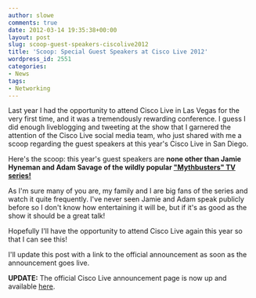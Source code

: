 ```yaml
---
author: slowe
comments: true
date: 2012-03-14 19:35:38+00:00
layout: post
slug: scoop-guest-speakers-ciscolive2012
title: 'Scoop: Special Guest Speakers at Cisco Live 2012'
wordpress_id: 2551
categories:
- News
tags:
- Networking
---
```


Last year I had the opportunity to attend Cisco Live in Las Vegas for the very first time, and it was a tremendously rewarding conference. I guess I did enough liveblogging and tweeting at the show that I garnered the attention of the Cisco Live social media team, who just shared with me a scoop regarding the guest speakers at this year's Cisco Live in San Diego.

Here's the scoop: this year's guest speakers are **none other than Jamie Hyneman and Adam Savage of the wildly popular ["Mythbusters" TV series!](http://dsc.discovery.com/fansites/mythbusters/mythbusters.html)**

As I'm sure many of you are, my family and I are big fans of the series and watch it quite frequently. I've never seen Jamie and Adam speak publicly before so I don't know how entertaining it will be, but if it's as good as the show it should be a great talk!

Hopefully I'll have the opportunity to attend Cisco Live again this year so that I can see this!

I'll update this post with a link to the official announcement as soon as the announcement goes live.

**UPDATE:** The official Cisco Live announcement page is now up and available [here](http://bit.ly/GuestIN).
